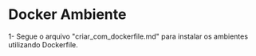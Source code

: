 # Docker Ambiente
1- Segue o arquivo "criar_com_dockerfile.md" para instalar os ambientes utilizando Dockerfile.
